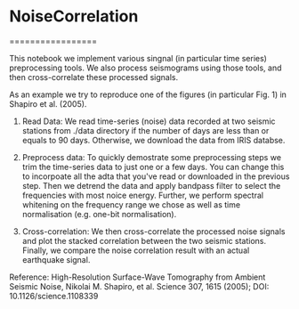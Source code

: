 # NoiseCorrelation
=================

This notebook we implement various singnal (in particular time series) preprocessing tools. We also process seismograms using those tools, and then cross-correlate these processed signals.

As an example we try to reproduce one of the figures (in particular Fig. 1) in Shapiro et al. (2005).

1. Read Data:
We read time-series (noise) data recorded at two seismic stations from ./data directory if the number of days are less than or equals to 90 days. Otherwise, we download the data from IRIS databse.

2. Preprocess data:
To quickly demostrate some preprocessing steps we trim the time-series data to just one or a few days. You can change this to incorpoate all the adta that you've read or downloaded in the previous step. Then we detrend the data and apply bandpass filter to select the frequencies with most noice energy. Further, we perform spectral whitening on the frequency range we chose as well as time normalisation (e.g. one-bit normalisation).

3. Cross-correlation:
We then cross-correlate the processed noise signals and plot the stacked correlation between the two seismic stations. Finally, we compare the noise correlation result with an actual earthquake signal.

Reference: High-Resolution Surface-Wave Tomography from Ambient Seismic Noise, Nikolai M. Shapiro, et al. Science 307, 1615 (2005); DOI: 10.1126/science.1108339
